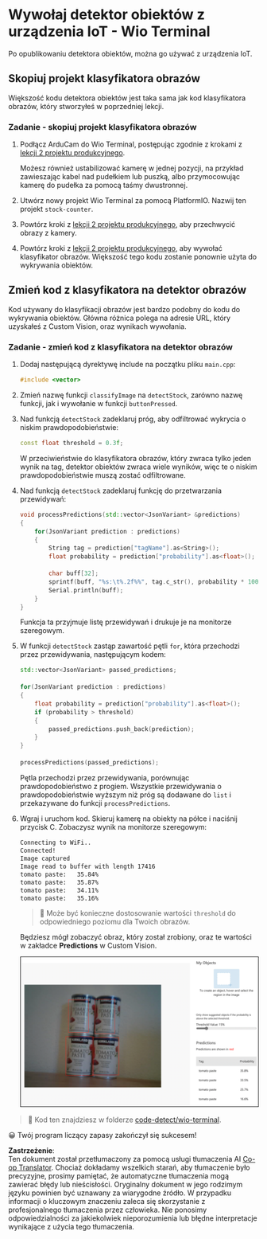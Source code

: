 <!--
CO_OP_TRANSLATOR_METADATA:
{
  "original_hash": "4cf1421420a6fab9ab4f2c391bd523b7",
  "translation_date": "2025-08-26T06:28:27+00:00",
  "source_file": "5-retail/lessons/2-check-stock-device/wio-terminal-object-detector.md",
  "language_code": "pl"
}
-->
# Wywołaj detektor obiektów z urządzenia IoT - Wio Terminal

Po opublikowaniu detektora obiektów, można go używać z urządzenia IoT.

## Skopiuj projekt klasyfikatora obrazów

Większość kodu detektora obiektów jest taka sama jak kod klasyfikatora obrazów, który stworzyłeś w poprzedniej lekcji.

### Zadanie - skopiuj projekt klasyfikatora obrazów

1. Podłącz ArduCam do Wio Terminal, postępując zgodnie z krokami z [lekcji 2 projektu produkcyjnego](../../../4-manufacturing/lessons/2-check-fruit-from-device/wio-terminal-camera.md#task---connect-the-camera).

    Możesz również ustabilizować kamerę w jednej pozycji, na przykład zawieszając kabel nad pudełkiem lub puszką, albo przymocowując kamerę do pudełka za pomocą taśmy dwustronnej.

1. Utwórz nowy projekt Wio Terminal za pomocą PlatformIO. Nazwij ten projekt `stock-counter`.

1. Powtórz kroki z [lekcji 2 projektu produkcyjnego](../../../4-manufacturing/lessons/2-check-fruit-from-device/README.md#task---capture-an-image-using-an-iot-device), aby przechwycić obrazy z kamery.

1. Powtórz kroki z [lekcji 2 projektu produkcyjnego](../../../4-manufacturing/lessons/2-check-fruit-from-device/README.md#task---classify-images-from-your-iot-device), aby wywołać klasyfikator obrazów. Większość tego kodu zostanie ponownie użyta do wykrywania obiektów.

## Zmień kod z klasyfikatora na detektor obrazów

Kod używany do klasyfikacji obrazów jest bardzo podobny do kodu do wykrywania obiektów. Główna różnica polega na adresie URL, który uzyskałeś z Custom Vision, oraz wynikach wywołania.

### Zadanie - zmień kod z klasyfikatora na detektor obrazów

1. Dodaj następującą dyrektywę include na początku pliku `main.cpp`:

    ```cpp
    #include <vector>
    ```

1. Zmień nazwę funkcji `classifyImage` na `detectStock`, zarówno nazwę funkcji, jak i wywołanie w funkcji `buttonPressed`.

1. Nad funkcją `detectStock` zadeklaruj próg, aby odfiltrować wykrycia o niskim prawdopodobieństwie:

    ```cpp
    const float threshold = 0.3f;
    ```

    W przeciwieństwie do klasyfikatora obrazów, który zwraca tylko jeden wynik na tag, detektor obiektów zwraca wiele wyników, więc te o niskim prawdopodobieństwie muszą zostać odfiltrowane.

1. Nad funkcją `detectStock` zadeklaruj funkcję do przetwarzania przewidywań:

    ```cpp
    void processPredictions(std::vector<JsonVariant> &predictions)
    {
        for(JsonVariant prediction : predictions)
        {
            String tag = prediction["tagName"].as<String>();
            float probability = prediction["probability"].as<float>();
    
            char buff[32];
            sprintf(buff, "%s:\t%.2f%%", tag.c_str(), probability * 100.0);
            Serial.println(buff);
        }
    }
    ```

    Funkcja ta przyjmuje listę przewidywań i drukuje je na monitorze szeregowym.

1. W funkcji `detectStock` zastąp zawartość pętli `for`, która przechodzi przez przewidywania, następującym kodem:

    ```cpp
    std::vector<JsonVariant> passed_predictions;

    for(JsonVariant prediction : predictions) 
    {
        float probability = prediction["probability"].as<float>();
        if (probability > threshold)
        {
            passed_predictions.push_back(prediction);
        }
    }

    processPredictions(passed_predictions);
    ```

    Pętla przechodzi przez przewidywania, porównując prawdopodobieństwo z progiem. Wszystkie przewidywania o prawdopodobieństwie wyższym niż próg są dodawane do `list` i przekazywane do funkcji `processPredictions`.

1. Wgraj i uruchom kod. Skieruj kamerę na obiekty na półce i naciśnij przycisk C. Zobaczysz wynik na monitorze szeregowym:

    ```output
    Connecting to WiFi..
    Connected!
    Image captured
    Image read to buffer with length 17416
    tomato paste:   35.84%
    tomato paste:   35.87%
    tomato paste:   34.11%
    tomato paste:   35.16%
    ```

    > 💁 Może być konieczne dostosowanie wartości `threshold` do odpowiedniego poziomu dla Twoich obrazów.

    Będziesz mógł zobaczyć obraz, który został zrobiony, oraz te wartości w zakładce **Predictions** w Custom Vision.

    ![4 puszki koncentratu pomidorowego na półce z przewidywaniami dla 4 wykryć: 35.8%, 33.5%, 25.7% i 16.6%](../../../../../translated_images/custom-vision-stock-prediction.942266ab1bcca3410ecdf23643b9f5f570cfab2345235074e24c51f285777613.pl.png)

> 💁 Kod ten znajdziesz w folderze [code-detect/wio-terminal](../../../../../5-retail/lessons/2-check-stock-device/code-detect/wio-terminal).

😀 Twój program liczący zapasy zakończył się sukcesem!

**Zastrzeżenie**:  
Ten dokument został przetłumaczony za pomocą usługi tłumaczenia AI [Co-op Translator](https://github.com/Azure/co-op-translator). Chociaż dokładamy wszelkich starań, aby tłumaczenie było precyzyjne, prosimy pamiętać, że automatyczne tłumaczenia mogą zawierać błędy lub nieścisłości. Oryginalny dokument w jego rodzimym języku powinien być uznawany za wiarygodne źródło. W przypadku informacji o kluczowym znaczeniu zaleca się skorzystanie z profesjonalnego tłumaczenia przez człowieka. Nie ponosimy odpowiedzialności za jakiekolwiek nieporozumienia lub błędne interpretacje wynikające z użycia tego tłumaczenia.